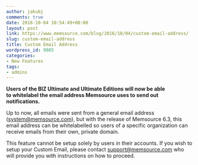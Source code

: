 ```yaml
---
author: jakubj
comments: true
date: 2016-10-04 10:54:49+00:00
layout: post
link: https://www.memsource.com/blog/2016/10/04/custom-email-address/
slug: custom-email-address
title: Custom Email Address
wordpress_id: 9085
categories:
- New Features
tags:
- admins
---
```


**Users of the BIZ Ultimate and Ultimate Editions will now be able to whitelabel the email address Memsource uses to send out notifications.**

Up to now, all emails were sent from a general email address (system@memsource.com), but with the release of Memsource 6.3, this email address can be whitelabelled so users of a specific organization can receive emails from their own, private domain.

This feature cannot be setup solely by users in their accounts. If you wish to setup your Custom Email, please contact support@memsource.com who will provide you with instructions on how to proceed.


